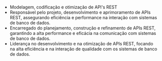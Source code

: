 * Modelagem, codificação e otimização de API's REST
* Responsável pelo projeto, desenvolvimento e aprimoramento de APIs REST, assegurando eficiência e performance na interação com sistemas de banco de dados.
* Encarregado do planejamento, construção e refinamento de APIs REST, garantindo a alta performance e eficácia na comunicação com sistemas de banco de dados.
* Liderança no desenvolvimento e na otimização de APIs REST, focando na alta eficiência e na interação de qualidade com os sistemas de banco de dados.
